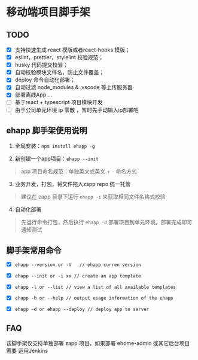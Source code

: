 # 移动端项目脚手架

## TODO

- [x] 支持快速生成 react 模版或者react-hooks 模版；
- [x] eslint，prettier，stylelint 校验规范；
- [x] husky 代码提交校验；
- [x] 自动校验模块文件名，防止文件覆盖；
- [x] deploy 命令自动化部署；
- [x] 自动过滤 node_modules & .vscode 等上传服务器
- [x] 部署离线App
...
- [ ] 基于react + typescript 项目模块开发 
- [ ] 由于公司单元环境 ip 零散 ，暂时先手动输入ip部署吧
## ehapp 脚手架使用说明

1. 全局安装：`npm install ehapp -g`

2. 新创建一个app项目：`ehapp --init`

> app 项目命名规范：单独英文或英文 + `-` 命名方式

3. 业务开发，打包，将文件拖入zapp repo 统一托管

> 建议在 zapp 目录下运行 `ehapp -i` 来获取相同文件名格式校验

4. 自动化部署
> 先运行命令打包，然后执行 `ehapp -d` 部署项目到单元环境，部署完成即可通知测试

## 脚手架常用命令

- [x] `ehapp --version or -V   // ehapp curren version `

- [x] `ehapp --init or -i xx // create an app template ` 

- [x] `ehapp -l or --list // view a list of all available templates `
- [x] `ehapp -h or --help // output usage information of the ehapp`
- [x] `ehapp -d or ehapp --deploy // deploy app to server`

## FAQ

该脚手架仅支持单独部署 zapp 项目，如果部署 ehome-admin 或其它后台项目需要 运用Jenkins

